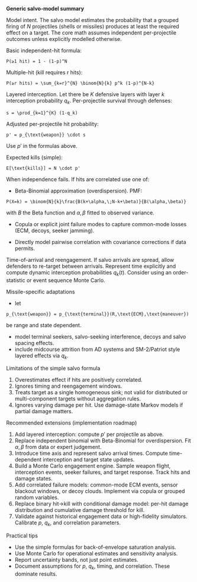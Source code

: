 **Generic salvo-model summary**

Model intent.
The salvo model estimates the probability that a grouped firing of $N$ projectiles (shells or missiles) produces at least the required effect on a target. The core math assumes independent per-projectile outcomes unless explicitly modelled otherwise.

Basic independent-hit formula:

```
P(≥1 hit) = 1 - (1-p)^N
```

Multiple-hit (kill requires r hits):

```
P(≥r hits) = \sum_{k=r}^{N} \binom{N}{k} p^k (1-p)^{N-k}
```

Layered interception. Let there be $K$ defensive layers with layer $k$ interception probability $q_k$. Per-projectile survival through defenses:

```
s = \prod_{k=1}^{K} (1-q_k)
```

Adjusted per-projectile hit probability:

```
p' = p_{\text{weapon}} \cdot s
```

Use $p'$ in the formulas above.

Expected kills (simple):

```
E[\text{kills}] = N \cdot p'
```

When independence fails. If hits are correlated use one of:

* Beta-Binomial approximation (overdispersion). PMF:

```
P(X=k) = \binom{N}{k}\frac{B(k+\alpha,\;N-k+\beta)}{B(\alpha,\beta)}
```

with $B$ the Beta function and $\alpha,\beta$ fitted to observed variance.

* Copula or explicit joint failure modes to capture common-mode losses (ECM, decoys, seeker jamming).

* Directly model pairwise correlation with covariance corrections if data permits.

Time-of-arrival and reengagement. If salvo arrivals are spread, allow defenders to re-target between arrivals. Represent time explicitly and compute dynamic interception probabilities $q_k(t)$. Consider using an order-statistic or event sequence Monte Carlo.

Missile-specific adaptations

* let

```
p_{\text{weapon}} = p_{\text{terminal}}(R,\text{ECM},\text{maneuver})
```

be range and state dependent.

* model terminal seekers, salvo-seeking interference, decoys and salvo spacing effects.
* include midcourse attrition from AD systems and SM-2/Patriot style layered effects via $q_k$.

Limitations of the simple salvo formula

1. Overestimates effect if hits are positively correlated.
2. Ignores timing and reengagement windows.
3. Treats target as a single homogeneous sink; not valid for distributed or multi-component targets without aggregation rules.
4. Ignores varying damage per hit. Use damage-state Markov models if partial damage matters.

Recommended extensions (implementation roadmap)

1. Add layered interception: compute $p'$ per projectile as above.
2. Replace independent binomial with Beta-Binomial for overdispersion. Fit $\alpha,\beta$ from data or expert judgement.
3. Introduce time axis and represent salvo arrival times. Compute time-dependent interception and target state updates.
4. Build a Monte Carlo engagement engine. Sample weapon flight, interception events, seeker failures, and target response. Track hits and damage states.
5. Add correlated failure models: common-mode ECM events, sensor blackout windows, or decoy clouds. Implement via copula or grouped random variables.
6. Replace binary hit→kill with conditional damage model: per-hit damage distribution and cumulative damage threshold for kill.
7. Validate against historical engagement data or high-fidelity simulators. Calibrate $p$, $q_k$, and correlation parameters.

Practical tips

* Use the simple formulas for back-of-envelope saturation analysis.
* Use Monte Carlo for operational estimates and sensitivity analysis.
* Report uncertainty bands, not just point estimates.
* Document assumptions for $p$, $q_k$, timing, and correlation. These dominate results.

